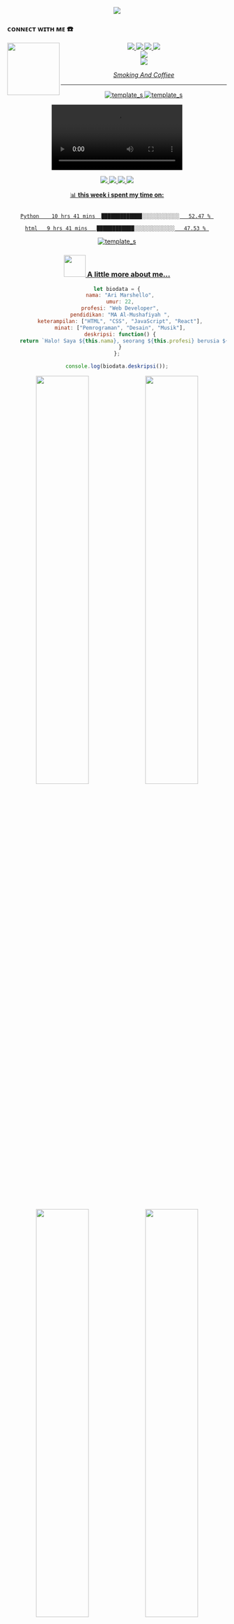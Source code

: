 <p align="center">
<img src="https://readme-typing-svg.herokuapp.com?color=E22FE4&width=380&height=45&lines=Welcome+To+My+Github;Luciver+Xploit+Ari+Marshello;Nice+To+Meet+You+...&center=true"></a>


### ᴄᴏɴɴᴇᴄᴛ ᴡɪᴛʜ ᴍᴇ ☎️
<img src="https://github.com/LuciverXploit/LuciverXploit/blob/main/ade7ba57bd941b801c79128ffc54cd60.jpg" width="120" height="120" align="left">
<center>
<p align="center">
  <a href="https://instagram.com/@arimarshello_reall"><img src="https://img.shields.io/badge/Instagram-E4405F?style=for-the-badge&logo=instagram&logoColor=white"/> 
  <a href="https://wa.me/qr/0882005508374"><img src="https://img.shields.io/badge/WhatsApp-25D366?style=for-the-badge&logo=whatsapp&logoColor=white" />
  <a href="https://www.facebook.com/Luciver Trojans"><img src="https://img.shields.io/badge/Facebook-%234267B2.svg?&style=for-the-badge&logo=facebook&logoColor=white" />
  <a href="https://t.me/LuciverXploit"><img src="https://img.shields.io/badge/Telegram-%230088cc.svg?&style=for-the-badge&logo=telegram&logoColor=white" /> <br>
  <a href="https://www.youtube.com/@LuciverX"><img src="https://img.shields.io/badge/YouTube-Luciver Xploit-ff0000?style=for-the-badge&logo=youtube&logoColor=ff0000&link=https://youtube.com/channel/LuciverXploit" /><br>
  <a name=Luciver Hacker&label=VIEWS&style=flat-square&color=orange" />
  <a href="https://github.com/LuciverXploit"><img src="https://img.shields.io/badge/-GitHub-black?style=flat-square&logo=github" /> 
  <a href="https://youtube.com/channel/arimarshelloreall"/>
</p>

_Smoking And Coffiee_
___




![template_s](https://github.com/LuciverXploit/LuciverXploit/blob/main/1609175355_tumblr_94801ee976e91e81d8a49d4fc7a2d9e2_e5bcd5dd_540.gif)
![template_s](https://github.com/LuciverXploit/LuciverXploit/blob/main/776ec0e4ae22eb7064b460c4836e61a8.jpg)

<video>
<source src="https://www.top4top.me/do.php?filename=top4top_mee01a8dde81461.mp4">
</video>

<p>
    <img src="https://img.shields.io/badge/OS-MacOS-blue?&logo=apple" />
    <img src="https://img.shields.io/badge/Code-Swift-blue?&logo=swift" />
    <img src="https://img.shields.io/badge/IDE-Xcode-blue?&logo=xcode" />
    <img src="https://img.shields.io/badge/Text%20Editor-Visual%20Studio%20Code-blue?&logo=visual%20studio%20code&logoColor=blue" />

</p>

📊 **this week i spent my time on:**
<!--START_SECTION:waka-->

```text

Python    10 hrs 41 mins  █████████████░░░░░░░░░░░░   52.47 % 

html   9 hrs 41 mins   ████████████░░░░░░░░░░░░░   47.53 % 
```
<!--END_SECTION:waka-->
![template_s](https://github.com/LuciverXploit/LuciverXploit/blob/main/9a77e9ba83003b85b6e543e602565b9c.jpg)

### <img src="https://media.giphy.com/media/VgCDAzcKvsR6OM0uWg/giphy.gif" width="50"> A little more about me...  

```javascript
let biodata = {
  nama: "Ari Marshello",
  umur: 22,
  profesi: "Web Developer",
  pendidikan: "MA Al-Mushafiyah ",
  keterampilan: ["HTML", "CSS", "JavaScript", "React"],
  minat: ["Pemrograman", "Desain", "Musik"],
  deskripsi: function() {
    return `Halo! Saya ${this.nama}, seorang ${this.profesi} berusia ${this.umur} tahun. Saya memiliki latar belakang pendidikan di bidang ${this.pendidikan} dan memiliki keterampilan dalam ${this.keterampilan.join(", ")}. Selain itu, saya juga tertarik dalam ${this.minat.join(", ")}.`;
  }
};

console.log(biodata.deskripsi());
```


<div align="center">
  <a href="https://github.com/LuciverXploit/LUCIVER-AI-CHAT"><img width="49%" height="auto" src="https://github-readme-stats.vercel.app/api/pin/?username=LuciverXploit&repo=LUCIVER-AI-CHAT&theme=chartreuse-dark"></a>
  <a href="https://github.com/LuciverXploit/WebProfilku"><img width="49%" height="auto" src="https://github-readme-stats.vercel.app/api/pin/?username=LuciverXploit&repo=WebProfilku&theme=chartreuse-dark"></a>
</div>

<div align="center">
  <a href="https://github.com/LuciverXploit/300_TOOLS"><img width="49%" height="auto" src="https://github-readme-stats.vercel.app/api/pin/?username=LuciverXploit&repo=300_TOOLS&theme=chartreuse-dark"></a>
  <a href="https://github.com/LuciverXploit/DEFACER-WEB"><img width="49%" height="auto" src="https://github-readme-stats.vercel.app/api/pin/?username=LuciverXploit&repo=DEFACER-WEB&theme=chartreuse-dark"></a>
</div>

<div align="center">
  <a href="https://github.com/LuciverXploit/FBMULTI"><img width="49%" height="auto" src="https://github-readme-stats.vercel.app/api/pin/?username=LuciverXploit&repo=FBMULTI&theme=chartreuse-dark"></a>
  <a href="https://github.com/LuciverXploit/PLURALISME"><img width="49%" height="auto" src="https://github-readme-stats.vercel.app/api/pin/?username=LuciverXploit&repo=PLURALISME&theme=chartreuse-dark"></a>
</div>

<div align="center">
  <a href="https://github.com/LuciverXploit/Simple"><img width="49%" height="auto" src="https://github-readme-stats.vercel.app/api/pin/?username=LuciverXploit&repo=Simple&theme=chartreuse-dark"></a>
  <a href="https://github.com/LuciverXploit/Luciana"><img width="49%" height="auto" src="https://github-readme-stats.vercel.app/api/pin/?username=LuciverXploit&repo=Luciana&theme=chartreuse-dark"></a>
</div>

<div align="center">
  <a href="https://github.com/LuciverXploit/FB-TARGET"><img width="49%" height="auto" src="https://github-readme-stats.vercel.app/api/pin/?username=LuciverXploit&repo=FB-TARGET&theme=chartreuse-dark"></a>
  <a href="https://github.com/LuciverXploit/PREMIUM"><img width="49%" height="auto" src="https://github-readme-stats.vercel.app/api/pin/?username=LuciverXploit&repo=PREMIUM&theme=chartreuse-dark"></a>
</div>
</p>
### Stats:
<details>
 <summary><strong>What i am learning/working on these days</strong></summary>
    - ðŸ”­ Iâ€™m currently working on RPA </br>
    - ðŸŒ± Iâ€™m currently learning Python,SwiftUI and UIKit </br>
    - ðŸ‘¯ Iâ€™m looking to collaborate on Automation Project, Mobile Apps. </br>
    - ðŸ¤” Iâ€™m looking for help with master of programming. hehe </br>
    - ðŸ’¬ Ask me about anything.</br>
    - ðŸ“« How to reach me: <a href="mailto:goodfe@yahoo.com">Email me!</a>  </br>
    - ðŸ˜„ Pronouns: He/Him </br>
    - âš¡ Fun fact: ... </br>
</details>
<p align="center">
  <img width="600" height="220" src="https://github-readme-stats.vercel.app/api?username=LuciverXploit&show_icons=true&theme=chartreuse-dark&locale=id">
<p align="center">
  <img width="400" height="120" src="https://github-readme-stats.vercel.app/api/top-langs/?username=LuciverXploit&layout=compact&theme=chartreuse-dark">
</p>

### Let's connect!
<p>
    <a href="https://LuciverXploit.id" target="blank"><img src="https://img.shields.io/badge/Website-https://luciverxploit.com-green?" /></a>
    <a href="https://linkedin.luciverxploit.com" target="blank"><img src="https://img.shields.io/badge/LuciverXploit-30302f?style=flat&logo=linkedin" /></a>
    <a href="https://medium.com/@luciverxploit" target="blank"><img src="https://img.shields.io/badge/LuciverXploit-30302f?style=flat&logo=medium" /></a>
    <a href="https://tw.luciverxploit.com" target="blank"><img src="https://img.shields.io/badge/@arimarshello_reall-30302f?style=flat&logo=twitter" /></a>
    <a href="https://www.paypal.me/luciverxploit" target="blank"><img src="https://ionicabizau.github.io/badges/paypal.svg" /></a>
</p>

Wanna Hire Me ? 

Contact : bangluci264@gmail.com






### and here is my stats

<p align="center"><img src="


  <img src="https://github-readme-stats.vercel.app/api/top-langs/?username=SatriaAPN&layout=compact&theme=monokai&langs_count=12"/><br />

</p>





![template_s](https://github.com/LuciverXploit/LuciverXploit/blob/main/OIG%20(14).jpeg)
<p align="center">
    <img src="https://readme-typing-svg.herokuapp.com?color=E22FE4&width=380&height=45&lines=Terima+Kasih+Telah+Datang;Ke+Githubku+AriMarshello;Kalian+Memang+Hebat+Guys+...&center=true"></a>







